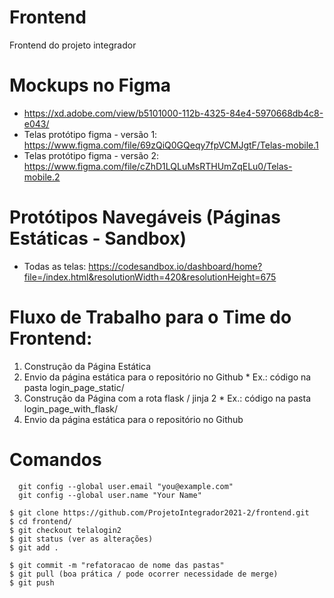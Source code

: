 # Frontend
Frontend do projeto integrador

# Mockups no Figma
* https://xd.adobe.com/view/b5101000-112b-4325-84e4-5970668db4c8-e043/
* Telas protótipo figma - versão 1: https://www.figma.com/file/69zQiQ0GQeqy7fpVCMJgtF/Telas-mobile.1
* Telas protótipo figma - versão 2: https://www.figma.com/file/cZhD1LQLuMsRTHUmZqELu0/Telas-mobile.2

# Protótipos Navegáveis (Páginas Estáticas - Sandbox)

* Todas as telas: https://codesandbox.io/dashboard/home?file=/index.html&resolutionWidth=420&resolutionHeight=675

# Fluxo de Trabalho para o Time do Frontend:
1. Construção da Página Estática
2. Envio da página estática para o repositório no Github
        * Ex.: código na pasta login_page_static/
4. Construção da Página com a rota flask / jinja 2
        * Ex.: código na pasta login_page_with_flask/
6. Envio da página estática para o repositório no Github 

# Comandos
```
  git config --global user.email "you@example.com"
  git config --global user.name "Your Name"
```

```
$ git clone https://github.com/ProjetoIntegrador2021-2/frontend.git
$ cd frontend/
$ git checkout telalogin2
$ git status (ver as alterações)
$ git add .

$ git commit -m "refatoracao de nome das pastas"
$ git pull (boa prática / pode ocorrer necessidade de merge)
$ git push




```
